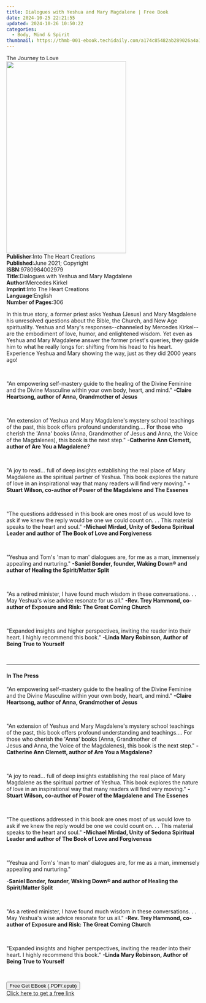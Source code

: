 ```yaml
---
title: Dialogues with Yeshua and Mary Magdalene | Free Book
date: 2024-10-25 22:21:55
updated: 2024-10-26 10:50:22
categories:
  - Body, Mind & Spirit
thumbnail: https://thmb-001-ebook.techidaily.com/a174c85482ab289026a4a1a21617c5ab6b0b69ff5ce556924c0acc10f1f902d4.jpg
---
```

<main id="book-container">
  <div class="flex flex-col">
    <div class="book-brief flex-1 py-6 px-4 sm:p-6 md:py-10 md:px-8">
      <!-- brief-->
      <div class="book-brief-main">The Journey to Love</div>
    </div>
    <div
      class="book-meta-info flex-1 grid gap-4 col-start-1 col-end-3 row-start-1 sm:mb-6 sm:grid-cols-4 lg:gap-6 lg:col-start-2 lg:row-end-6 lg:row-span-6 lg:mb-0"
    >
      <div
        class="book-meta-info-left place-content-center mt-4 p-4 text-sm leading-6 col-start-2 col-span-2 dark:text-slate-400"
      >
        <img
          class="w-full h-500 object-cover rounded-lg sm:h-255 sm:col-span-2 lg:col-span-full"
          src="https://img-001-ebook.techidaily.com/6bf75d298e46053e32b0050d54ab0eee5ce732c06e52b73ce0f1b18e07b641d1.jpg"
          alt=""
          width="312"
          height="500"
        />
      </div>
      <div
        class="book-meta-info-right mt-2 col-start-1 row-start-2 col-span-3 self-center"
      >
        <!-- meta data  -->
        <div class="flex flex-col px-4 md:px-8">
          <div class="flex-1">
            <strong>Publisher</strong>:<span class="px-2"
              >Into The Heart Creations</span
            >
          </div>
          <div class="flex-1">
            <strong>Published</strong>:<span class="px-2"
              >June 2021; Copyright</span
            >
          </div>
          <div class="flex-1">
            <strong>ISBN</strong>:<span class="px-2">9780984002979</span>
          </div>
          <div class="flex-1">
            <strong>Title</strong>:<span class="px-2"
              >Dialogues with Yeshua and Mary Magdalene</span
            >
          </div>
          <div class="flex-1">
            <strong>Author</strong>:<span class="px-2">Mercedes Kirkel</span>
          </div>
          <div class="flex-1">
            <strong>Imprint</strong>:<span class="px-2"
              >Into The Heart Creations</span
            >
          </div>
          <div class="flex-1">
            <strong>Language</strong>:<span class="px-2">English</span>
          </div>
          <div class="flex-1">
            <strong>Number of Pages</strong>:<span class="px-2">306</span>
          </div>
        </div>
      </div>
    </div>
    <div class="book-description flex-1 py-6 px-4 sm:p-6 md:py-10 md:px-8">
      <div class="book-description-main">
        <div accordion-content="" id="description">
          <p>
            In this true story, a former priest asks Yeshua (Jesus) and Mary
            Magdalene his unresolved questions about the Bible, the Church, and
            New Age spirituality. Yeshua and Mary's responses--channeled by
            Mercedes Kirkel--are the embodiment of love, humor, and enlightened
            wisdom. Yet even as Yeshua and Mary Magdalene answer the former
            priest's queries, they guide him to what he really longs for:
            shifting from his head to his heart. Experience Yeshua and Mary
            showing the way, just as they did 2000 years ago!
          </p>
          <p><br /></p>
          <p>
            "An empowering self-mastery guide to the healing of the Divine
            Feminine and the Divine Masculine within your own body, heart, and
            mind."
            <strong
              >-Claire Heartsong, author of Anna, Grandmother of Jesus</strong
            >
          </p>
          <p><br /></p>
          <p>
            "An extension of Yeshua and Mary Magdalene's mystery school
            teachings of the past, this book offers profound understanding....
            <span style="color: rgb(0, 0, 0)"
              >For those who cherish the 'Anna' books</span
            >&nbsp;(Anna, Grandmother of Jesus&nbsp;<span
              style="color: rgb(0, 0, 0)"
              >and</span
            >&nbsp;Anna, the Voice of the Magdalenes),
            <span style="color: rgb(0, 0, 0)">this book is the next step.</span
            >"
            <strong
              >-Catherine Ann Clemett, author of Are You a Magdalene?</strong
            >
          </p>
          <p><br /></p>
          <p>
            "A joy to read... full of deep insights establishing the real place
            of Mary Magdalene as the spiritual partner of Yeshua. This book
            explores the nature of love in an inspirational way that many
            readers will find very moving."
            <strong
              >-Stuart Wilson, co-author of Power of the Magdalene and The
              Essenes</strong
            >
          </p>
          <p><br /></p>
          <p>
            "The questions addressed in this book are ones most of us would love
            to ask if we knew the reply would be one we could count on. . . This
            material speaks to the heart and soul."
            <strong
              >-Michael Mirdad, Unity of Sedona Spiritual Leader and author of
              The Book of Love and Forgiveness</strong
            >
          </p>
          <p><br /></p>
          <p>
            "Yeshua and Tom's 'man to man' dialogues are, for me&nbsp;as a man,
            immensely appealing and nurturing."
            <strong
              >-Saniel Bonder, founder, Waking Down® and author of&nbsp;Healing
              the Spirit/Matter Split</strong
            >
          </p>
          <p><br /></p>
          <p>
            "As a retired minister, I have found much wisdom in these
            conversations. . . May Yeshua's wise advice resonate for us all."
            <strong
              >-Rev. Trey Hammond, co-author of&nbsp;Exposure and Risk: The
              Great Coming Church</strong
            >
          </p>
          <p><strong>&nbsp;</strong></p>
          <p>
            "Expanded insights and higher perspectives, inviting the reader into
            their heart. I highly recommend this book."
            <strong
              >-Linda Mary Robinson, Author of Being True to Yourself</strong
            >
          </p>
          <p><br /></p>
        </div>
        <div class="accordion-fader"></div>
      </div>
    </div>
    <div class="book-excerpts flex-1 py-6 px-4 sm:p-6 md:py-10 md:px-8">
      <!-- excerpts-->
      <div class="book-excerpts-main">
        <hr />
        <h4 class="placeholder placeholder-heading">
          <span>In The Press</span>
        </h4>
        <p></p>
        <p>
          "An empowering self-mastery guide to the healing of the Divine
          Feminine and the Divine Masculine within your own body, heart, and
          mind."
          <strong
            >-Claire Heartsong, author of Anna, Grandmother of Jesus</strong
          >
        </p>
        <p><br /></p>
        <p>
          "An extension of Yeshua and Mary Magdalene's mystery school teachings
          of the past, this book offers profound understanding and teachings....
          <span style="color: rgba(0, 0, 0, 1)"
            >For those who cherish the 'Anna' books</span
          >&nbsp;(Anna, Grandmother of Jesus&nbsp;<span
            style="color: rgba(0, 0, 0, 1)"
            >and</span
          >&nbsp;Anna, the Voice of the Magdalenes),
          <span style="color: rgba(0, 0, 0, 1)"
            >this book is the next step.</span
          >"
          <strong
            >-Catherine Ann Clemett, author of Are You a Magdalene?</strong
          >
        </p>
        <p><br /></p>
        <p>
          "A joy to read... full of deep insights establishing the real place of
          Mary Magdalene as the spiritual partner of Yeshua. This book explores
          the nature of love in an inspirational way that many readers will find
          very moving."
          <strong
            >-Stuart Wilson, co-author of Power of the Magdalene and The
            Essenes</strong
          >
        </p>
        <p><br /></p>
        <p>
          "The questions addressed in this book are ones most of us would love
          to ask if we knew the reply would be one we could count on. . . This
          material speaks to the heart and soul."
          <strong
            >-Michael Mirdad, Unity of Sedona Spiritual Leader and author of The
            Book of Love and Forgiveness</strong
          >
        </p>
        <p><br /></p>
        <p>
          "Yeshua and Tom's 'man to man' dialogues are, for me&nbsp;as a man,
          immensely appealing and nurturing."
        </p>
        <p>
          <strong
            >-Saniel Bonder, founder, Waking Down® and author of&nbsp;Healing
            the Spirit/Matter Split</strong
          >
        </p>
        <p><br /></p>
        <p>
          "As a retired minister, I have found much wisdom in these
          conversations. . . May Yeshua's wise advice resonate for us all."
          <strong
            >-Rev. Trey Hammond, co-author of&nbsp;Exposure and Risk: The Great
            Coming Church</strong
          >
        </p>
        <p><strong>&nbsp;</strong></p>
        <p>
          "Expanded insights and higher perspectives, inviting the reader into
          their heart. I highly recommend this book."
          <strong
            >-Linda Mary Robinson, Author of Being True to Yourself</strong
          >
        </p>
        <p><br /></p>
        <p></p>
      </div>
    </div>
    <div
      class="book-about-author flex-1 py-6 px-4 sm:p-6 md:py-10 md:px-8"
    ></div>
    <div class="book-free-get flex-1 py-6 px-4 sm:p-6 md:py-10 md:px-8">
      <button
        id="btn-free-get"
        class="bg-blue-500 hover:bg-blue-700 text-white font-bold py-2 px-4 rounded"
      >
        Free Get EBook (.PDF/.epub)
      </button>
      <div id="countdown-display" class="px-2 text-lg mt-2"></div>
      <a
        id="free-link"
        class="hidden bg-blue-500 hover:bg-blue-700 text-white font-bold py-2 px-4 rounded"
        href="https://www.ebooks.com/en-us/book/210313053/dialogues-with-yeshua-and-mary-magdalene/mercedes-kirkel/"
        target="_blank"
        >Click here to get a free link</a
      >
    </div>
    <script>
      let countdownTime = 0;
      let countdownInterval = null;
      document
        .getElementById('btn-free-get')
        .addEventListener('click', startCountdown);
      function startCountdown() {
        countdownTime = new Date().getTime() + 60000 * 3;
        countdownInterval = setInterval(updateCountdown, 1000);
        document.getElementById('btn-free-get').disabled = true;
        document
          .getElementById('btn-free-get')
          .classList.add('bg-gray-500', 'cursor-not-allowed');
      }
      function updateCountdown() {
        let currentTime = new Date().getTime();
        let timeLeft = countdownTime - currentTime;
        let secondsLeft = Math.floor(timeLeft / 1000);
        document.getElementById('countdown-display').innerHTML =
          `Remaining time: ${secondsLeft} seconds.`;
        if (secondsLeft <= 0) {
          clearInterval(countdownInterval);
          document.getElementById('btn-free-get').classList.add('hidden');
          document.getElementById('free-link').classList.remove('hidden');
          document.getElementById('countdown-display').innerHTML = '';
        }
      }
    </script>
  </div>
</main>
